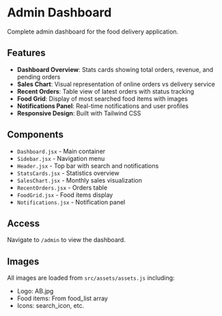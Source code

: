 # Admin Dashboard

Complete admin dashboard for the food delivery application.

## Features

- **Dashboard Overview**: Stats cards showing total orders, revenue, and pending orders
- **Sales Chart**: Visual representation of online orders vs delivery service
- **Recent Orders**: Table view of latest orders with status tracking
- **Food Grid**: Display of most searched food items with images
- **Notifications Panel**: Real-time notifications and user profiles
- **Responsive Design**: Built with Tailwind CSS

## Components

- `Dashboard.jsx` - Main container
- `Sidebar.jsx` - Navigation menu
- `Header.jsx` - Top bar with search and notifications
- `StatsCards.jsx` - Statistics overview
- `SalesChart.jsx` - Monthly sales visualization
- `RecentOrders.jsx` - Orders table
- `FoodGrid.jsx` - Food items display
- `Notifications.jsx` - Notification panel

## Access

Navigate to `/admin` to view the dashboard.

## Images

All images are loaded from `src/assets/assets.js` including:
- Logo: AB.jpg
- Food items: From food_list array
- Icons: search_icon, etc.
